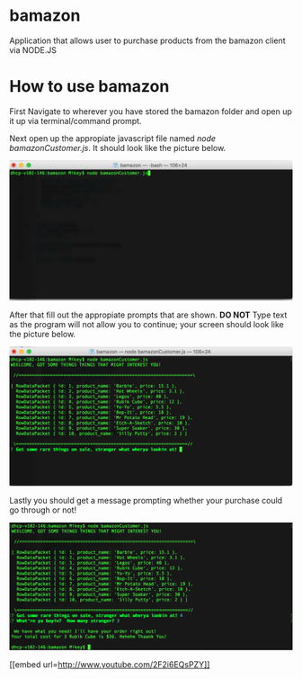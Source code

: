 # bamazon
Application that allows user to purchase products from the bamazon client via NODE.JS

# How to use bamazon

First Navigate to wherever you have stored the bamazon folder and open up it up via terminal/command prompt.

Next open up the appropiate javascript file named *node bamazonCustomer.js*.  It should look like the picture 
below.

![First Picture](Images/startup.png)

After that fill out the appropiate prompts that are shown.  __DO NOT__ Type text as the program will not allow
you to continue; your screen should look like the picture below.

![Second Picture](Images/insert.png)


Lastly you should get a message prompting whether your purchase could go through or not!

![Third Picture](Images/message.png)

[[embed url=http://www.youtube.com/2F2i6EQsPZY]]

